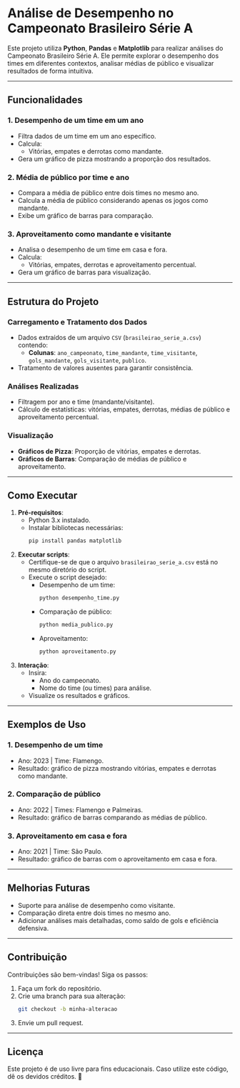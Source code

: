 # Análise de Desempenho no Campeonato Brasileiro Série A

Este projeto utiliza **Python**, **Pandas** e **Matplotlib** para realizar análises do Campeonato Brasileiro Série A. Ele permite explorar o desempenho dos times em diferentes contextos, analisar médias de público e visualizar resultados de forma intuitiva.

---

## Funcionalidades

### 1. **Desempenho de um time em um ano**
- Filtra dados de um time em um ano específico.
- Calcula:
  - Vitórias, empates e derrotas como mandante.
- Gera um gráfico de pizza mostrando a proporção dos resultados.

### 2. **Média de público por time e ano**
- Compara a média de público entre dois times no mesmo ano.
- Calcula a média de público considerando apenas os jogos como mandante.
- Exibe um gráfico de barras para comparação.

### 3. **Aproveitamento como mandante e visitante**
- Analisa o desempenho de um time em casa e fora.
- Calcula:
  - Vitórias, empates, derrotas e aproveitamento percentual.
- Gera um gráfico de barras para visualização.

---

## Estrutura do Projeto

### **Carregamento e Tratamento dos Dados**
- Dados extraídos de um arquivo `CSV` (`brasileirao_serie_a.csv`) contendo:
  - **Colunas**: `ano_campeonato`, `time_mandante`, `time_visitante`, `gols_mandante`, `gols_visitante`, `publico`.
- Tratamento de valores ausentes para garantir consistência.

### **Análises Realizadas**
- Filtragem por ano e time (mandante/visitante).
- Cálculo de estatísticas: vitórias, empates, derrotas, médias de público e aproveitamento percentual.

### **Visualização**
- **Gráficos de Pizza**: Proporção de vitórias, empates e derrotas.
- **Gráficos de Barras**: Comparação de médias de público e aproveitamento.

---

## Como Executar

1. **Pré-requisitos**:
   - Python 3.x instalado.
   - Instalar bibliotecas necessárias:
     ```bash
     pip install pandas matplotlib
     ```
2. **Executar scripts**:
   - Certifique-se de que o arquivo `brasileirao_serie_a.csv` está no mesmo diretório do script.
   - Execute o script desejado:
     - Desempenho de um time:
       ```bash
       python desempenho_time.py
       ```
     - Comparação de público:
       ```bash
       python media_publico.py
       ```
     - Aproveitamento:
       ```bash
       python aproveitamento.py
       ```
3. **Interação**:
   - Insira:
     - Ano do campeonato.
     - Nome do time (ou times) para análise.
   - Visualize os resultados e gráficos.

---

## Exemplos de Uso

### 1. **Desempenho de um time**
- Ano: 2023 | Time: Flamengo.
- Resultado: gráfico de pizza mostrando vitórias, empates e derrotas como mandante.

### 2. **Comparação de público**
- Ano: 2022 | Times: Flamengo e Palmeiras.
- Resultado: gráfico de barras comparando as médias de público.

### 3. **Aproveitamento em casa e fora**
- Ano: 2021 | Time: São Paulo.
- Resultado: gráfico de barras com o aproveitamento em casa e fora.

---

## Melhorias Futuras
- Suporte para análise de desempenho como visitante.
- Comparação direta entre dois times no mesmo ano.
- Adicionar análises mais detalhadas, como saldo de gols e eficiência defensiva.

---

## Contribuição

Contribuições são bem-vindas! Siga os passos:

1. Faça um fork do repositório.
2. Crie uma branch para sua alteração:
   ```bash
   git checkout -b minha-alteracao
   ```
3. Envie um pull request.

---

## Licença

Este projeto é de uso livre para fins educacionais. Caso utilize este código, dê os devidos créditos. 🚀 

